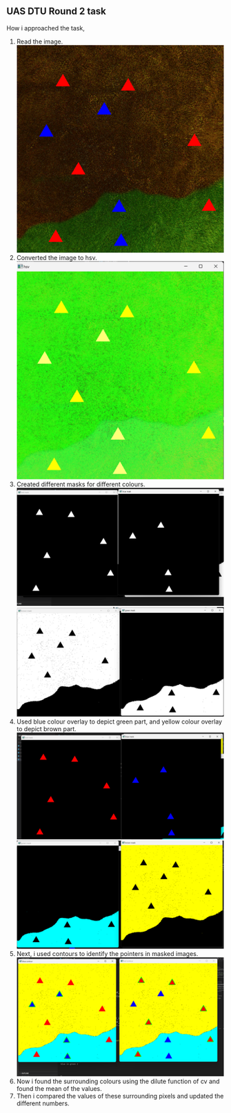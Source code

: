 ## UAS DTU Round 2 task

How i approached the task, 

 1. Read the image.                                                     ![original image](./solution/images/1.png)
 2. Converted the image to hsv.                       ![enter image description here](./readme_images/hsv.png)
 3. Created different masks for different colours.![pointer masks s white](./readme_images/pointers_mask_white.png)![green brown mask white](./readme_images/green_brown_mask_white.png)
 4. Used blue colour overlay to depict green part, and yellow colour overlay to depict brown part.                                ![pointers masks](./readme_images/pointers_mask.png)![area masks](./readme_images/green_brown_mask.png)
 5. Next, i used contours to identify the pointers in masked images.![contour](./readme_images/contours.png)
6. Now i found the surrounding colours using the dilute function of cv and found the mean of the values.
7. Then i compared the values of these surrounding pixels and updated the different numbers.